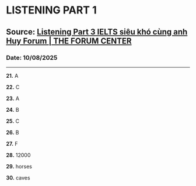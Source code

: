 # LISTENING PART 1

## Source: [Listening Part 3 IELTS siêu khó cùng anh Huy Forum | THE FORUM CENTER](https://www.youtube.com/watch?v=fONYjb1uiCU&t=435s)

### Date: 10/08/2025
---

**21.** A

**22.** C

**23.** A

**24.** B

**25.** C

**26.** B

**27.** F

**28.** 12000

**29.** horses

**30.** caves